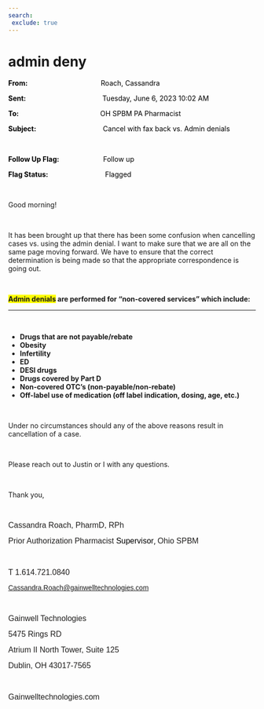 ```yaml
---
search:
 exclude: true
---
```


# admin deny

<div class="WordSection1">

**<span style="color:black">From:<span style="mso-tab-count:1">                                            
</span></span>**<span style="color:black">Roach, Cassandra</span>

**<span style="color:black">Sent:<span style="mso-tab-count:1">                                              
</span></span>**<span style="color:black">Tuesday, June 6, 2023 10:02
AM</span>

**<span style="color:black">To:<span style="mso-tab-count:1">                                                 
</span></span>**<span style="color:black">OH SPBM PA Pharmacist</span>

**<span style="color:black">Subject:<span style="mso-tab-count:1">                                        
</span></span>**<span style="color:black">Cancel with fax back vs. Admin
denials</span>

<span style="color:
black"></span>

 

**<span style="color:black">Follow Up
Flag:<span style="mso-tab-count:1">                          
</span></span>**<span style="color:black">Follow up</span>

**<span style="color:black">Flag
Status:<span style="mso-tab-count:1">                                  
</span></span>**<span style="color:black">Flagged</span>

 

Good morning\!

 

It has been brought up that there has been some confusion when
cancelling cases vs. using the admin denial. I want to make sure that we
are all on the same page moving forward. We have to ensure that the
correct determination is being made so that the appropriate
correspondence is going out.

 

**<span style="background:yellow;mso-highlight:yellow">Admin
denials</span> are performed for “non-covered services” which include:**

****

 

  - **<span style="mso-fareast-font-family:&quot;Times New Roman&quot;">Drugs
    that are not payable/rebate</span>**
  - **<span style="mso-fareast-font-family:&quot;Times New Roman&quot;">Obesity</span>**
  - **<span style="mso-fareast-font-family:&quot;Times New Roman&quot;">Infertility</span>**
  - **<span style="mso-fareast-font-family:&quot;Times New Roman&quot;">ED</span>**
  - **<span style="mso-fareast-font-family:&quot;Times New Roman&quot;">DESI
    drugs</span>**
  - **<span style="mso-fareast-font-family:&quot;Times New Roman&quot;">Drugs
    covered by Part D</span>**
  - **<span style="mso-fareast-font-family:&quot;Times New Roman&quot;">Non-covered
    OTC’s (non-payable/non-rebate)</span>**
  - **<span style="mso-fareast-font-family:&quot;Times New Roman&quot;">Off-label
    use of medication (off label indication, dosing, age, etc.)</span>**

 

Under no circumstances should any of the above reasons result in
cancellation of a case.

 

Please reach out to Justin or I with any questions.

 

Thank you,

 

<span style="font-size:12.0pt;
font-family:&quot;Calibri Light&quot;,sans-serif;color:#201F1E">Cassandra
Roach, PharmD,
RPh</span><span style="font-size:12.0pt;font-family:&quot;Segoe UI&quot;,sans-serif;
color:#201F1E"></span>

<span style="font-size:12.0pt;
font-family:&quot;Calibri Light&quot;,sans-serif;color:#201F1E;border:none windowtext 1.0pt;
mso-border-alt:none windowtext 0in;padding:0in">Prior Authorization
Pharmacist</span><span style="font-size:12.0pt;font-family:&quot;Calibri Light&quot;,sans-serif;color:black">
Supervisor</span><span style="color:black">,
</span><span style="font-size:
12.0pt;font-family:&quot;Calibri Light&quot;,sans-serif;color:#201F1E;border:none windowtext 1.0pt;
mso-border-alt:none windowtext 0in;padding:0in">Ohio
SPBM</span><span style="font-size:12.0pt;color:#201F1E"></span>

<span style="font-size:12.0pt;
font-family:&quot;Calibri Light&quot;,sans-serif;color:#201F1E;border:none windowtext 1.0pt;
mso-border-alt:none windowtext 0in;padding:0in"> </span><span style="color:#201F1E"></span>

<span style="font-size:12.0pt;
font-family:&quot;Calibri Light&quot;,sans-serif;color:#201F1E;border:none windowtext 1.0pt;
mso-border-alt:none windowtext 0in;padding:0in">T
1.614.721.0840</span><span style="color:#201F1E"></span>

<span style="font-size:10.5pt;
font-family:&quot;Calibri Light&quot;,sans-serif;color:#201F1E"><Cassandra.Roach@gainwelltechnologies.com></span><span style="font-size:10.5pt;font-family:&quot;Segoe UI&quot;,sans-serif;color:#201F1E"></span>

<span style="font-size:12.0pt;
font-family:&quot;Calibri Light&quot;,sans-serif;color:#201F1E;border:none windowtext 1.0pt;
mso-border-alt:none windowtext 0in;padding:0in"> </span><span style="color:#201F1E"></span>

<span style="font-size:12.0pt;
font-family:&quot;Calibri Light&quot;,sans-serif;color:#201F1E;border:none windowtext 1.0pt;
mso-border-alt:none windowtext 0in;padding:0in">Gainwell
Technologies</span><span style="color:#201F1E"></span>

<span style="font-size:12.0pt;
font-family:&quot;Calibri Light&quot;,sans-serif;color:#201F1E;border:none windowtext 1.0pt;
mso-border-alt:none windowtext 0in;padding:0in">5475 Rings
RD</span><span style="color:#201F1E"></span>

<span style="font-size:12.0pt;
font-family:&quot;Calibri Light&quot;,sans-serif;color:#201F1E;border:none windowtext 1.0pt;
mso-border-alt:none windowtext 0in;padding:0in">Atrium II North Tower,
Suite 125</span><span style="color:#201F1E"></span>

<span style="font-size:12.0pt;
font-family:&quot;Calibri Light&quot;,sans-serif;color:#201F1E;border:none windowtext 1.0pt;
mso-border-alt:none windowtext 0in;padding:0in">Dublin, OH
43017-7565</span><span style="color:#201F1E"></span>

<span style="font-size:12.0pt;
font-family:&quot;Calibri Light&quot;,sans-serif;color:#201F1E;border:none windowtext 1.0pt;
mso-border-alt:none windowtext 0in;padding:0in"> </span><span style="color:#201F1E"></span>

<span style="font-size:12.0pt;
font-family:&quot;Calibri Light&quot;,sans-serif;color:#201F1E;border:none windowtext 1.0pt;
mso-border-alt:none windowtext 0in;padding:0in">Gainwelltechnologies.com</span><span style="color:#201F1E"></span>

<span style="font-family:&quot;Arial&quot;,sans-serif;
color:#201F1E;border:none windowtext 1.0pt;mso-border-alt:none windowtext 0in;
padding:0in"> </span><span style="color:#201F1E"></span>

<span style="color:#201F1E"> </span><span style="color:black"><span class="image"></span></span>

 

</div>
